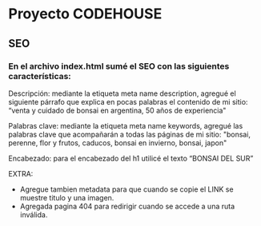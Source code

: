 # Proyecto CODEHOUSE

## SEO

### En el archivo index.html sumé el SEO con las siguientes características:

Descripción: mediante la etiqueta meta name description, agregué el siguiente párrafo que explica en pocas palabras el contenido de mi sitio: “venta y cuidado de bonsai en argentina, 50 años de experiencia"

Palabras clave: mediante la etiqueta meta name keywords, agregué las palabras clave que acompañarán a todas las páginas de mi sitio: "bonsai, perenne, flor y frutos, caducos, bonsai en invierno, bonsai, japon"

Encabezado: para el encabezado del h1 utilicé el texto “BONSAI DEL SUR”

EXTRA: 
- Agregue tambien metadata para que cuando se copie el LINK se muestre titulo y una imagen.
- Agregada pagina 404 para redirigir cuando se accede a una ruta inválida.